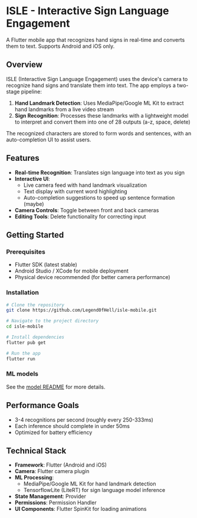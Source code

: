 # ISLE - Interactive Sign Language Engagement

A Flutter mobile app that recognizes hand signs in real-time and converts them to text. Supports Android and iOS only.

## Overview

ISLE (Interactive Sign Language Engagement) uses the device's camera to recognize hand signs and translate them into text. The app employs a two-stage pipeline:

1. **Hand Landmark Detection**: Uses MediaPipe/Google ML Kit to extract hand landmarks from a live video stream
2. **Sign Recognition**: Processes these landmarks with a lightweight model to interpret and convert them into one of 28 outputs (a-z, space, delete)

The recognized characters are stored to form words and sentences, with an auto-completion UI to assist users.

## Features

- **Real-time Recognition**: Translates sign language into text as you sign
- **Interactive UI**: 
  - Live camera feed with hand landmark visualization
  - Text display with current word highlighting
  - Auto-completion suggestions to speed up sentence formation (maybe)
- **Camera Controls**: Toggle between front and back cameras
- **Editing Tools**: Delete functionality for correcting input

## Getting Started

### Prerequisites

- Flutter SDK (latest stable)
- Android Studio / XCode for mobile deployment
- Physical device recommended (for better camera performance)

### Installation

```bash
# Clone the repository
git clone https://github.com/Legend0fHell/isle-mobile.git

# Navigate to the project directory
cd isle-mobile

# Install dependencies
flutter pub get

# Run the app
flutter run
```

### ML models

See the [model README](assets/models/README.md) for more details.

## Performance Goals

- 3-4 recognitions per second (roughly every 250-333ms)
- Each inference should complete in under 50ms
- Optimized for battery efficiency

## Technical Stack

- **Framework**: Flutter (Android and iOS)
- **Camera**: Flutter camera plugin
- **ML Processing**:
  - MediaPipe/Google ML Kit for hand landmark detection
  - TensorflowLite (LiteRT) for sign language model inference
- **State Management**: Provider
- **Permissions**: Permission Handler
- **UI Components**: Flutter SpinKit for loading animations
